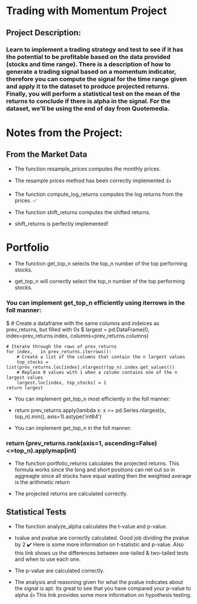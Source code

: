
# Trading with Momentum Project

## Project Description: 

### Learn to implement a trading strategy and test to see if it has the potential to be profitable based on the data provided (stocks and time range). There is a description of how to generate a trading signal based on a momentum indicator, therefore you can compute the signal for the time range given and apply it to the dataset to produce projected returns. Finally, you will perform a statistical test on the mean of the returns to conclude if there is alpha in the signal. For the dataset, we'll be using the end of day from Quotemedia.


# Notes from the Project: 

## From the Market Data

- The function resample_prices computes the monthly prices.

- The resample prices method has been correctly implemented :+1:

- The function compute_log_returns computes the log returns from the prices.
:white_check_mark:

- The function shift_returns computes the shifted returns.

- shift_returns is perfectly implemented!

# Portfolio

- The function get_top_n selects the top_n number of the top performing stocks.

- get_top_n will correctly select the top_n number of the top performing stocks.

### You can implement get_top_n efficiently using iterrows in the foll manner:

 $  # Create a dataframe with the same columns and indeices as prev_returns, but filled with 0s
 $  largest = pd.DataFrame(0, index=prev_returns.index, columns=prev_returns.columns)

    # Iterate through the rows of prev_returns
    for index, _ in prev_returns.iterrows():
        # Create a list of the columns that contain the n largest values
        top_stocks = list(prev_returns.loc[index].nlargest(top_n).index.get_values())
        # Replace 0 values with 1 when a column contains one of the n largest values 
        largest.loc[index, top_stocks] = 1
    return largest

- You can implement get_top_n most efficiently in the foll manner:

- return prev_returns.apply(lambda x: x >= pd.Series.nlargest(x, top_n).min(), axis=1).astype('int64')

- You can implement get_top_n in the foll manner:

### return (prev_returns.rank(axis=1, ascending=False)<=top_n).applymap(int)

- The function portfolio_returns calculates the projected returns. This formula works since the long and short positions can net out so in aggreagte since all stocks have equal waiting then the weighted average is the arithmetic return

- The projected returns are calculated correctly.

## Statistical Tests

- The function analyze_alpha calculates the t-value and p-value.

- tvalue and pvalue are correctly calculated. Good job dividing the pvalue by 2 :heavy_check_mark:
Here is some more information on t-statistic and p-value. Also this link shows us the differences between one-tailed & two-tailed tests and when to use each one.

- The p-value are calculated correctly.

- The analysis and reasoning given for what the pvalue indicates about the signal is apt. Its great to see that you have compared your p-value to alpha :+1: This link provides some more information on hypothesis testing.
